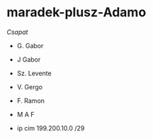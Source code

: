 # maradek-plusz-Adamo

*Csapat*
- G. Gabor
- J Gabor
- Sz. Levente
- V. Gergo
- F. Ramon
- M A F

- ip cim 199.200.10.0 /29

